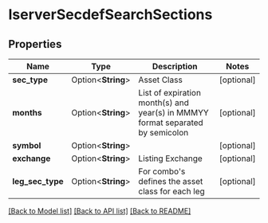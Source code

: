 # IserverSecdefSearchSections

## Properties

Name | Type | Description | Notes
------------ | ------------- | ------------- | -------------
**sec_type** | Option<**String**> | Asset Class | [optional]
**months** | Option<**String**> | List of expiration month(s) and year(s) in MMMYY format separated by semicolon | [optional]
**symbol** | Option<**String**> |  | [optional]
**exchange** | Option<**String**> | Listing Exchange | [optional]
**leg_sec_type** | Option<**String**> | For combo's defines the asset class for each leg | [optional]

[[Back to Model list]](../README.md#documentation-for-models) [[Back to API list]](../README.md#documentation-for-api-endpoints) [[Back to README]](../README.md)


